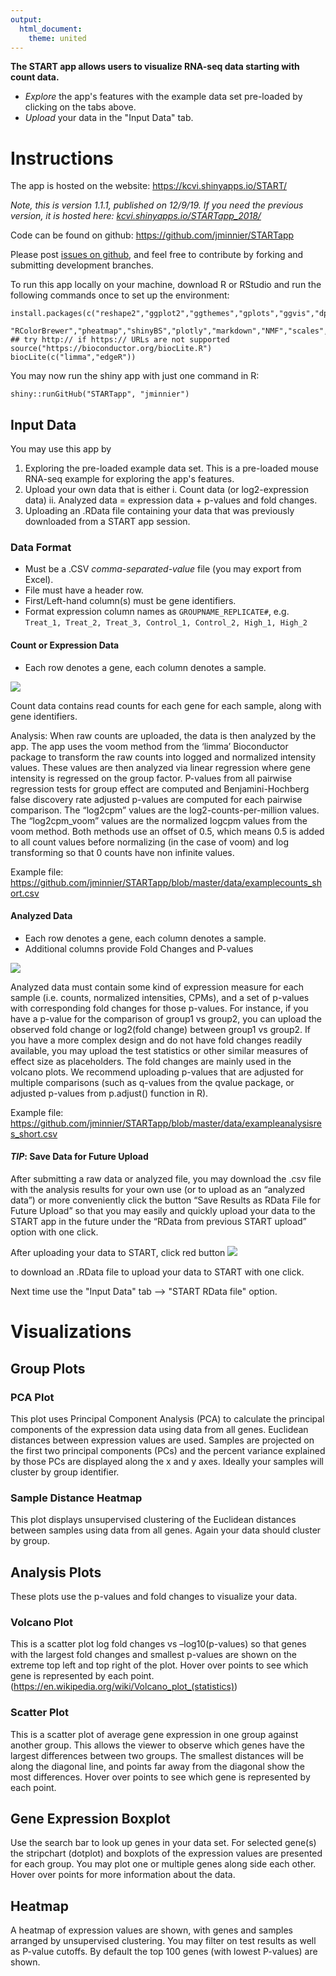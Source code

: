 ```yaml
---
output:
  html_document:
    theme: united
---
```


**The START app allows users to visualize RNA-seq data starting with count data.**

- *Explore* the app's features with the example data set pre-loaded by clicking on the tabs above.
- *Upload* your data in the "Input Data" tab.

# Instructions

The app is hosted on the website: https://kcvi.shinyapps.io/START/ 

*Note, this is version 1.1.1, published on 12/9/19. If you need the previous version, it is hosted here: [kcvi.shinyapps.io/STARTapp_2018/](https://kcvi.shinyapps.io/STARTapp_2018/)*

Code can be found on github: https://github.com/jminnier/STARTapp

Please post [issues on github](https://github.com/jminnier/STARTapp/issues/), and feel free to contribute by forking and submitting development branches.

To run this app locally on your machine, download R or RStudio and run the following commands once to set up the environment:

```
install.packages(c("reshape2","ggplot2","ggthemes","gplots","ggvis","dplyr","tidyr","DT",
                   "RColorBrewer","pheatmap","shinyBS","plotly","markdown","NMF","scales","heatmaply"))
## try http:// if https:// URLs are not supported
source("https://bioconductor.org/biocLite.R")
biocLite(c("limma","edgeR"))

```
You may now run the shiny app with just one command in R:

```
shiny::runGitHub("STARTapp", "jminnier")
```

<a name="inputdata"></a> 

## Input Data 

You may use this app by

1. Exploring the pre-loaded example data set. This is a pre-loaded mouse RNA-seq example for exploring the app's features.
2. Upload your own data that is either
    i. Count data (or log2-expression data)
    ii. Analyzed data = expression data + p-values and fold changes.
3. Uploading an .RData file containing your data that was previously downloaded from a START app session.

<a name="dataformat"></a> 

### Data Format 

- Must be a .CSV *comma-separated-value* file (you may export from Excel).
- File must have a header row.
- First/Left-hand column(s) must be gene identifiers.
- Format expression column names as `GROUPNAME_REPLICATE#`, e.g. `Treat_1, Treat_2, Treat_3, Control_1, Control_2, High_1, High_2`


#### Count or Expression Data

- Each row denotes a gene, each column denotes a sample.

![](examplecounts.png)

Count data contains read counts for each gene for each sample, along with gene identifiers.

Analysis: When raw counts are uploaded, the data is then analyzed by the app. The app uses the voom method from the ‘limma’ Bioconductor package to transform the raw counts into logged and normalized intensity values. These values are then analyzed via linear regression where gene intensity is regressed on the group factor. P-values from all pairwise regression tests for group effect are computed and Benjamini-Hochberg false discovery rate adjusted p-values are computed for each pairwise comparison. The “log2cpm” values are the log2-counts-per-million values. The “log2cpm_voom” values are the normalized logcpm values from the voom method.  Both methods use an offset of 0.5, which means 0.5 is added to all count values before normalizing (in the case of voom) and log transforming so that 0 counts have non infinite values.

Example file: https://github.com/jminnier/STARTapp/blob/master/data/examplecounts_short.csv

#### Analyzed Data

- Each row denotes a gene, each column denotes a sample.
- Additional columns provide Fold Changes and P-values

![](exampleanalysisdata.png)


Analyzed data must contain some kind of expression measure for each sample (i.e. counts, normalized intensities, CPMs), and a set of p-values with corresponding fold changes for those p-values. For instance, if you have a p-value for the comparison of group1 vs group2, you can upload the observed fold change or log2(fold change) between group1 vs group2. If you have a more complex design and do not have fold changes readily available, you may upload the test statistics or other similar measures of effect size as placeholders. The fold changes are mainly used in the volcano plots. We recommend uploading p-values that are adjusted for multiple comparisons (such as q-values from the qvalue package, or adjusted p-values from p.adjust() function in R).

Example file: <https://github.com/jminnier/STARTapp/blob/master/data/exampleanalysisres_short.csv>


<a name="rdata"></a> 

#### *TIP*: Save Data for Future Upload

After submitting a raw data or analyzed file, you may download the .csv file with the analysis results for your own use (or to upload as an “analyzed data”) or more conveniently click the button “Save Results as RData File for Future Upload” so that you may easily and quickly upload your data to the START app in the future under the “RData from previous START upload” option with one click. 


After uploading your data to START, click red button
![](ex_click_rdata.png)

to download an .RData file to upload your data to START with one click.

Next time use the "Input Data" tab --> "START RData file" option.


<a name="vis"></a> 

# Visualizations

## Group Plots

<a name="pcaplots"></a>

### PCA Plot

This plot uses Principal Component Analysis (PCA) to calculate the principal components of the expression data using data from all genes. Euclidean distances between expression values are used. Samples are projected on the first two principal components (PCs) and the percent variance explained by those PCs are displayed along the x and y axes. Ideally your samples will cluster by group identifier.

 
### Sample Distance Heatmap

This plot displays unsupervised clustering of the Euclidean distances between samples using data from all genes. Again your data should cluster by group.
 

<a name="analysisplots"></a>
## Analysis Plots

These plots use the p-values and fold changes to visualize your data.

<a name="volcano"></a>

### Volcano Plot

This is a scatter plot log fold changes vs –log10(p-values) so that genes with the largest fold changes and smallest p-values are shown on the extreme top left and top right of the plot. Hover over points to see which gene is represented by each point.
 (<https://en.wikipedia.org/wiki/Volcano_plot_(statistics)>)

 

<a name="scatterplots"></a>

### Scatter Plot

This is a scatter plot of average gene expression in one group against another group. This allows the viewer to observe which genes have the largest differences between two groups. The smallest distances will be along the diagonal line, and points far away from the diagonal show the most differences. Hover over points to see which gene is represented by each point.

 
<a name="boxplots"></a>

## Gene Expression Boxplot

Use the search bar to look up genes in your data set. For selected gene(s) the stripchart (dotplot) and boxplots of the expression values are presented for each group. You may plot one or multiple genes along side each other. Hover over points for more information about the data.

<a name="heatmaps"></a>

## Heatmap

A heatmap of expression values are shown, with genes and samples arranged by unsupervised clustering. You may filter on test results as well as P-value cutoffs. By default the top 100 genes (with lowest P-values) are shown.

